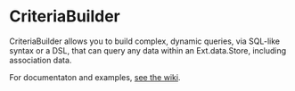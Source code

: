 # CriteriaBuilder
CriteriaBuilder allows you to build complex, dynamic queries, via SQL-like syntax or a DSL, that can query any data within an Ext.data.Store, including association data.

For documentaton and examples, [see the wiki](https://github.com/joelwatson/criteria-builder/wiki/About-CriteriaBuilder).
